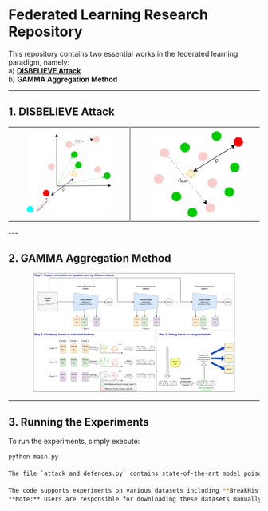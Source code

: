 # Federated Learning Research Repository

This repository contains two essential works in the federated learning paradigm, namely:  
a) [**DISBELIEVE Attack**](https://arxiv.org/abs/2308.07387)  
b) **GAMMA Aggregation Method**

---

## 1. DISBELIEVE Attack

<table>
  <tr>
    <td align="center" width="45%">
      <img src="Images/intuition_grad.PNG" alt="Gradient Intuition" width="75%" />
    </td>
    <td style="border-left: 2px solid #999; height: auto;" width="2%"></td>
    <td align="center" width="45%">
      <img src="Images/intuition_param.PNG" alt="Parameter Intuition" width="80%" />
    </td>
  </tr>
</table>
---

## 2. GAMMA Aggregation Method

<p align="center">
  <img src="Images/GAMMA.png" alt="GAMMA Method" width="80%" />
</p>

---

## 3. Running the Experiments

To run the experiments, simply execute:

```bash
python main.py

The file `attack_and_defences.py` contains state-of-the-art model poisoning attacks such as **LIE**, **Min-Max**, and **DISBELIEVE**, along with state-of-the-art aggregation methods including **Trimmed Mean**, **DOS**, and the proposed **GAMMA** aggregation method.

The code supports experiments on various datasets including **BreakHis**, **HAM10k**, **CheXpert**, **CIFAR-10**, **CIFAR-100**, and **MNIST**.  
**Note:** Users are responsible for downloading these datasets manually and storing them locally. The appropriate data paths must then be provided in the `main.py` file.

